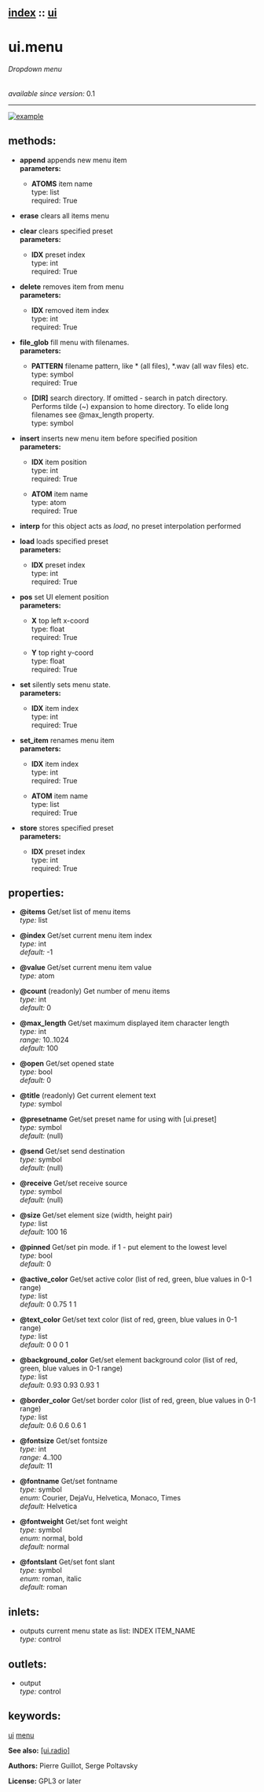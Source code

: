 [index](index.html) :: [ui](category_ui.html)
---

# ui.menu

###### Dropdown menu

*available since version:* 0.1

---




[![example](../examples/img/ui.menu.jpg)](../examples/pd/ui.menu.pd)





## methods:

* **append**
appends new menu item<br>
  __parameters:__
  - **ATOMS** item name<br>
    type: list <br>
    required: True <br>

* **erase**
clears all items menu<br>

* **clear**
clears specified preset<br>
  __parameters:__
  - **IDX** preset index<br>
    type: int <br>
    required: True <br>

* **delete**
removes item from menu<br>
  __parameters:__
  - **IDX** removed item index<br>
    type: int <br>
    required: True <br>

* **file_glob**
fill menu with filenames.<br>
  __parameters:__
  - **PATTERN** filename pattern, like * (all files), *.wav (all wav files) etc.<br>
    type: symbol <br>
    required: True <br>

  - **[DIR]** search directory. If omitted - search in patch directory. Performs tilde (~) expansion to home directory. To elide long filenames see @max_length property.<br>
    type: symbol <br>

* **insert**
inserts new menu item before specified position<br>
  __parameters:__
  - **IDX** item position<br>
    type: int <br>
    required: True <br>

  - **ATOM** item name<br>
    type: atom <br>
    required: True <br>

* **interp**
for this object acts as *load*, no preset interpolation performed<br>

* **load**
loads specified preset<br>
  __parameters:__
  - **IDX** preset index<br>
    type: int <br>
    required: True <br>

* **pos**
set UI element position<br>
  __parameters:__
  - **X** top left x-coord<br>
    type: float <br>
    required: True <br>

  - **Y** top right y-coord<br>
    type: float <br>
    required: True <br>

* **set**
silently sets menu state.<br>
  __parameters:__
  - **IDX** item index<br>
    type: int <br>
    required: True <br>

* **set_item**
renames menu item<br>
  __parameters:__
  - **IDX** item index<br>
    type: int <br>
    required: True <br>

  - **ATOM** item name<br>
    type: list <br>
    required: True <br>

* **store**
stores specified preset<br>
  __parameters:__
  - **IDX** preset index<br>
    type: int <br>
    required: True <br>




## properties:

* **@items** 
Get/set list of menu items<br>
_type:_ list<br>

* **@index** 
Get/set current menu item index<br>
_type:_ int<br>
_default:_ -1<br>

* **@value** 
Get/set current menu item value<br>
_type:_ atom<br>

* **@count** (readonly)
Get number of menu items<br>
_type:_ int<br>
_default:_ 0<br>

* **@max_length** 
Get/set maximum displayed item character length<br>
_type:_ int<br>
_range:_ 10..1024<br>
_default:_ 100<br>

* **@open** 
Get/set opened state<br>
_type:_ bool<br>
_default:_ 0<br>

* **@title** (readonly)
Get current element text<br>
_type:_ symbol<br>

* **@presetname** 
Get/set preset name for using with [ui.preset]<br>
_type:_ symbol<br>
_default:_ (null)<br>

* **@send** 
Get/set send destination<br>
_type:_ symbol<br>
_default:_ (null)<br>

* **@receive** 
Get/set receive source<br>
_type:_ symbol<br>
_default:_ (null)<br>

* **@size** 
Get/set element size (width, height pair)<br>
_type:_ list<br>
_default:_ 100 16<br>

* **@pinned** 
Get/set pin mode. if 1 - put element to the lowest level<br>
_type:_ bool<br>
_default:_ 0<br>

* **@active_color** 
Get/set active color (list of red, green, blue values in 0-1 range)<br>
_type:_ list<br>
_default:_ 0 0.75 1 1<br>

* **@text_color** 
Get/set text color (list of red, green, blue values in 0-1 range)<br>
_type:_ list<br>
_default:_ 0 0 0 1<br>

* **@background_color** 
Get/set element background color (list of red, green, blue values in 0-1 range)<br>
_type:_ list<br>
_default:_ 0.93 0.93 0.93 1<br>

* **@border_color** 
Get/set border color (list of red, green, blue values in 0-1 range)<br>
_type:_ list<br>
_default:_ 0.6 0.6 0.6 1<br>

* **@fontsize** 
Get/set fontsize<br>
_type:_ int<br>
_range:_ 4..100<br>
_default:_ 11<br>

* **@fontname** 
Get/set fontname<br>
_type:_ symbol<br>
_enum:_ Courier, DejaVu, Helvetica, Monaco, Times<br>
_default:_ Helvetica<br>

* **@fontweight** 
Get/set font weight<br>
_type:_ symbol<br>
_enum:_ normal, bold<br>
_default:_ normal<br>

* **@fontslant** 
Get/set font slant<br>
_type:_ symbol<br>
_enum:_ roman, italic<br>
_default:_ roman<br>



## inlets:

* outputs current menu state as list: INDEX ITEM_NAME<br>
_type:_ control



## outlets:

* output<br>
_type:_ control



## keywords:

[ui](keywords/ui.html)
[menu](keywords/menu.html)



**See also:**
[\[ui.radio\]](ui.radio.html)




**Authors:** Pierre Guillot, Serge Poltavsky




**License:** GPL3 or later





